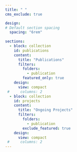 ```yaml
---
title: " "
cms_exclude: true

design:
# Default section spacing
  spacing: "6rem"
  
sections:
  - block: collection
    id: publications
    content:
      title: "Publications"
      filters:
        folders:
          - publication
        featured_only: true
    design:
      view: compact
 #     columns: 2
  - block: collection
    id: projects
    content:
      title: "Ongoing Projects"
      filters:
        folders:
          - publication
        exclude_featured: true
    design:
      view: compact
 #     columns: 2
---
```



